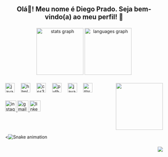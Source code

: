 <h2 align="center">Olá👋! Meu nome é Diego Prado. Seja bem-vindo(a) ao meu perfil! 🚀</h2>

###

<div align="center">
  <img src="https://github-readme-stats.vercel.app/api?username=Pradixx&hide_title=true&hide_rank=false&show_icons=true&include_all_commits=true&count_private=true&disable_animations=false&theme=highcontrast&locale=en&hide_border=true" height="150" alt="stats graph"  />
  <img src="https://github-readme-stats.vercel.app/api/top-langs?username=Pradixx&locale=en&hide_title=true&layout=compact&card_width=320&langs_count=5&theme=highcontrast&hide_border=true" height="150" alt="languages graph"  />
</div>

###

<img align="right" height="150" src="https://38.media.tumblr.com/1514d094cb5002849805fcdba6a5b22d/tumblr_nmgn3tf8X21svecmko1_500.gif"  />

###

<div align="left">
  <img src="https://cdn.jsdelivr.net/gh/devicons/devicon/icons/javascript/javascript-original.svg" height="30" alt="javascript logo"  />
  <img width="12" />
  <img src="https://cdn.jsdelivr.net/gh/devicons/devicon/icons/html5/html5-original.svg" height="30" alt="html5 logo"  />
  <img width="12" />
  <img src="https://cdn.jsdelivr.net/gh/devicons/devicon/icons/css3/css3-original.svg" height="30" alt="css3 logo"  />
  <img width="12" />
  <img src="https://cdn.jsdelivr.net/gh/devicons/devicon/icons/python/python-original.svg" height="30" alt="python logo"  />
  <img width="12" />
  <img src="https://cdn.jsdelivr.net/gh/devicons/devicon/icons/java/java-original.svg" height="30" alt="java logo"  />
  <img width="12" />
  <img src="https://cdn.jsdelivr.net/gh/devicons/devicon/icons/mysql/mysql-original.svg" height="30" alt="mysql logo"  />
</div>

###

<div align="left">
  <a href="https://www.instagram.com/digtosp/" target="_blank">
    <img src="https://img.shields.io/static/v1?message=Instagram&logo=instagram&label=&color=E4405F&logoColor=white&labelColor=&style=for-the-badge" height="35" alt="instagram logo"  />
  </a>
  <a href="dieguittosilva09@gmail.com" target="_blank">
    <img src="https://img.shields.io/static/v1?message=Gmail&logo=gmail&label=&color=D14836&logoColor=white&labelColor=&style=for-the-badge" height="35" alt="gmail logo"  />
  </a>
  <a href="https://www.linkedin.com/in/diego-prado-dev/" target="_blank">
    <img src="https://img.shields.io/static/v1?message=LinkedIn&logo=linkedin&label=&color=0077B5&logoColor=white&labelColor=&style=for-the-badge" height="35" alt="linkedin logo"  />
  </a>
</div>

###

<br clear="both">

<<img src="https://raw.githubusercontent.com/Pradixx/Pradixx/output/dist/snake.svg" alt="Snake animation" />

###

<div align="right">
  <img src="https://visitor-badge.laobi.icu/badge?page_id=Pradixx.Pradixx&left_color=black"  />
</div>

###
